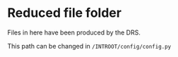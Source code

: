 # Reduced file folder

Files in here have been produced by the DRS.

This path can be changed in ```/INTROOT/config/config.py```